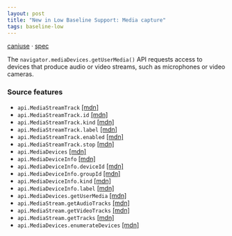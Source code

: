 ```yaml
---
layout: post
title: "New in Low Baseline Support: Media capture"
tags: baseline-low
---
```


[caniuse](https://caniuse.com/?search=media-capture) · [spec](https://w3c.github.io/mediacapture-main/)

The `navigator.mediaDevices.getUserMedia()` API requests access to devices that produce audio or video streams, such as microphones or video cameras.

### Source features

- ``api.MediaStreamTrack`` [[mdn]](https://developer.mozilla.org/en-US/search?q=api.MediaStreamTrack)
- ``api.MediaStreamTrack.id`` [[mdn]](https://developer.mozilla.org/en-US/search?q=api.MediaStreamTrack.id)
- ``api.MediaStreamTrack.kind`` [[mdn]](https://developer.mozilla.org/en-US/search?q=api.MediaStreamTrack.kind)
- ``api.MediaStreamTrack.label`` [[mdn]](https://developer.mozilla.org/en-US/search?q=api.MediaStreamTrack.label)
- ``api.MediaStreamTrack.enabled`` [[mdn]](https://developer.mozilla.org/en-US/search?q=api.MediaStreamTrack.enabled)
- ``api.MediaStreamTrack.stop`` [[mdn]](https://developer.mozilla.org/en-US/search?q=api.MediaStreamTrack.stop)
- ``api.MediaDevices`` [[mdn]](https://developer.mozilla.org/en-US/search?q=api.MediaDevices)
- ``api.MediaDeviceInfo`` [[mdn]](https://developer.mozilla.org/en-US/search?q=api.MediaDeviceInfo)
- ``api.MediaDeviceInfo.deviceId`` [[mdn]](https://developer.mozilla.org/en-US/search?q=api.MediaDeviceInfo.deviceId)
- ``api.MediaDeviceInfo.groupId`` [[mdn]](https://developer.mozilla.org/en-US/search?q=api.MediaDeviceInfo.groupId)
- ``api.MediaDeviceInfo.kind`` [[mdn]](https://developer.mozilla.org/en-US/search?q=api.MediaDeviceInfo.kind)
- ``api.MediaDeviceInfo.label`` [[mdn]](https://developer.mozilla.org/en-US/search?q=api.MediaDeviceInfo.label)
- ``api.MediaDevices.getUserMedia`` [[mdn]](https://developer.mozilla.org/en-US/search?q=api.MediaDevices.getUserMedia)
- ``api.MediaStream.getAudioTracks`` [[mdn]](https://developer.mozilla.org/en-US/search?q=api.MediaStream.getAudioTracks)
- ``api.MediaStream.getVideoTracks`` [[mdn]](https://developer.mozilla.org/en-US/search?q=api.MediaStream.getVideoTracks)
- ``api.MediaStream.getTracks`` [[mdn]](https://developer.mozilla.org/en-US/search?q=api.MediaStream.getTracks)
- ``api.MediaDevices.enumerateDevices`` [[mdn]](https://developer.mozilla.org/en-US/search?q=api.MediaDevices.enumerateDevices)
